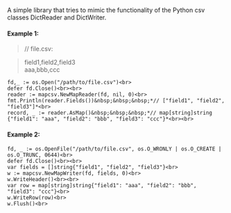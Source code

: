 A simple library that tries to mimic the functionality of the Python csv classes
DictReader and DictWriter.

#### Example 1:

> // file.csv:

>field1,field2,field3<br>
>aaa,bbb,ccc

```
fd,_ := os.Open("/path/to/file.csv")<br>
defer fd.Close()<br><br>
reader := mapcsv.NewMapReader(fd, nil, 0)<br>
fmt.Println(reader.Fields())&nbsp;&nbsp;&nbsp;*// ["field1", "field2", "field3"]*<br>
record, _ := reader.AsMap()&nbsp;&nbsp;&nbsp;*// map[string]string {"field1": "aaa", "field2": "bbb", "field3": "ccc"}*<br><br>
```


#### Example 2:

```
fd, _ := os.OpenFile("/path/to/file.csv", os.O_WRONLY | os.O_CREATE | os.O_TRUNC, 0644)<br>
defer fd.Close()<br><br>
var fields = []string{"field1", "field2", "field3"}<br>
w := mapcsv.NewMapWriter(fd, fields, 0)<br>
w.WriteHeader()<br><br>
var row = map[string]string{"field1": "aaa", "field2": "bbb", "field3": "ccc"}<br>
w.WriteRow(row)<br>
w.Flush()<br>
```
